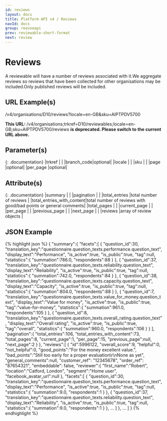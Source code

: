 ```yaml
---
id: reviews
layout: docs
title: Platform API v4 / Reviews
navId: docs
group: reevooapi
prev: reviewable-short-format
next: review
---
```


# Reviews
A reviewable will have a number of reviews associated with it.We aggregate reviews so reviews
that have been collected for other organisations may be included.Only published reviews will
be included.

## URL Example(s)
/v4/organisations/D10/reviews?locale=en-GB&sku=AIPTPDV5700

<div class="warning">
  <strong>This URL: </strong> 
  /v4/organisations;trkref=D10/reviewables;locale=en-GB;sku=AIPTPDV5700/reviews
  <strong> is deprecated. Please switch to the current URL above.</strong><br/>
</div>

## Parameter(s)

{: .documentation}
|trkref     |        |
|branch_code|optional|
|locale     |        |
|sku        |        |
|page       |optional|
|per_page   |optional|

## Attribute(s)

{: .documentation}
|summary                                                 |                                                                |
|<span class="indent-1">pagination</span>                |                                                                |
|<span class="indent-2">total_entries</span>             |total number of reviews                                     |
|<span class="indent-2">total_entries_with_content</span>|total number of reviews with good/bad points or general comments|
|<span class="indent-2">total_pages</span>               |                                                                |
|<span class="indent-2">current_page</span>              |                                                                |
|<span class="indent-2">per_page</span>                  |                                                                |
|<span class="indent-2">previous_page</span>             |                                                                |
|<span class="indent-2">next_page</span>                 |                                                                |
|reviews                                                 |array of review objects                                         |

## JSON Example
{% highlight json %}
{
   "summary":{
      "facets":[
         {
            "question_id":30,
            "translation_key":"questionnaire.question_texts.performance.question_text",
            "display_text":"Performance",
            "is_active":true,
            "is_public":true,
            "tag":null,
            "statistics":{
               "summation":786.0,
               "respondents":88
            }
         },
         {
            "question_id":37,
            "translation_key":"questionnaire.question_texts.reliability.question_text",
            "display_text":"Reliability",
            "is_active":true,
            "is_public":true,
            "tag":null,
            "statistics":{
               "summation":742.0,
               "respondents":84
            }
         },
         {
            "question_id":38,
            "translation_key":"questionnaire.question_texts.capacity.question_text",
            "display_text":"Capacity",
            "is_active":true,
            "is_public":true,
            "tag":null,
            "statistics":{
               "summation":804.0,
               "respondents":88
            }
         },
         {
            "question_id":7,
            "translation_key":"questionnaire.question_texts.value_for_money.question_text",
            "display_text":"Value for money",
            "is_active":true,
            "is_public":true,
            "tag":"value-for-money",
            "statistics":{
               "summation":961.0,
               "respondents":105
            }
         },
         {
            "question_id":8,
            "translation_key":"questionnaire.question_texts.overall_rating.question_text",
            "display_text":"Overall rating",
            "is_active":true,
            "is_public":true,
            "tag":"overall",
            "statistics":{
               "summation":960.0,
               "respondents":106
            }
         }
      ],
      "pagination":{
         "total_entries":106,
         "total_entries_with_content":73,
         "total_pages":8,
         "current_page":1,
         "per_page":15,
         "previous_page":null,
         "next_page":2
      }
   },
   "reviews":[
      {
         "id":5996122,
         "overall_score":9,
         "helpful":0,
         "not_helpful":0,
         "good_points":"For the money excellent value.",
         "bad_points":"Still too early for a proper evaluation\r\nNone as yet",
         "general_comments":null,
         "customer_ref": "12345678",
         "order_ref": "87654321",
         "embeddable": false,
         "reviewer":{
            "first_name":"Robert",
            "location":"Catford, London",
            "segment":"Home user",
            "facebook_avatar_url":null
         },
         "facets":[
            {
               "question_id":30,
               "translation_key":"questionnaire.question_texts.performance.question_text",
               "display_text":"Performance",
               "is_active":true,
               "is_public":true,
               "tag":null,
               "statistics":{
                  "summation":9.0,
                  "respondents":1
               }
            },
            {
               "question_id":37,
               "translation_key":"questionnaire.question_texts.reliability.question_text",
               "display_text":"Reliability",
               "is_active":true,
               "is_public":true,
               "tag":null,
               "statistics":{
                  "summation":9.0,
                  "respondents":1
               }
            },
            ...
         ]
      },
      ...
   ]
}
{% endhighlight %}
